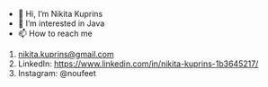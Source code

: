 - 👋 Hi, I’m Nikita Kuprins
- 👀 I’m interested in Java
- 📫 How to reach me
1. nikita.kuprins@gmail.com
2. LinkedIn: https://www.linkedin.com/in/nikita-kuprins-1b3645217/  
3. Instagram: @noufeet
